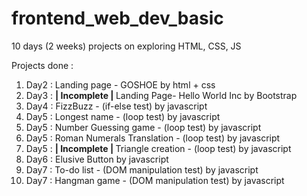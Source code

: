 # frontend_web_dev_basic

10 days (2 weeks) projects on exploring HTML, CSS, JS

Projects done :

<ol>
    <li>Day2 : Landing page - GOSHOE by html + css</li>
    <li>Day3 : <strong>| Incomplete | </strong> Landing Page- Hello World Inc by Bootstrap</li>
    <li>Day4 : FizzBuzz - (if-else test) by javascript</li>
    <li>Day5 : Longest name - (loop test) by javascript</li>
    <li>Day5 : Number Guessing game - (loop test) by javascript</li>
    <li>Day5 : Roman Numerals Translation - (loop test) by javascript</li>
    <li>Day5 : <strong>| Incomplete | </strong> Triangle creation - (loop test) by javascript</li>
    <li>Day6 : Elusive Button by javascript</li>
    <li>Day7 : To-do list - (DOM manipulation test) by javascript</li>
    <li>Day7 : Hangman game - (DOM manipulation test) by javascript</li>
</ol>
